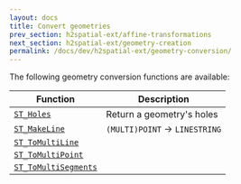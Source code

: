 ```yaml
---
layout: docs
title: Convert geometries
prev_section: h2spatial-ext/affine-transformations
next_section: h2spatial-ext/geometry-creation
permalink: /docs/dev/h2spatial-ext/geometry-conversion/
---
```


The following geometry conversion functions are available:

| Function | Description |
| - | - |
| [`ST_Holes`](../../ST_Holes) | Return a geometry's holes |
| [`ST_MakeLine`](../../ST_MakeLine) | `(MULTI)POINT` &rarr; `LINESTRING` |
| [`ST_ToMultiLine`](../../ST_ToMultiLine) |  |
| [`ST_ToMultiPoint`](../../ST_ToMultiPoint) |  |
| [`ST_ToMultiSegments`](../../ST_ToMultiSegments) |  |
